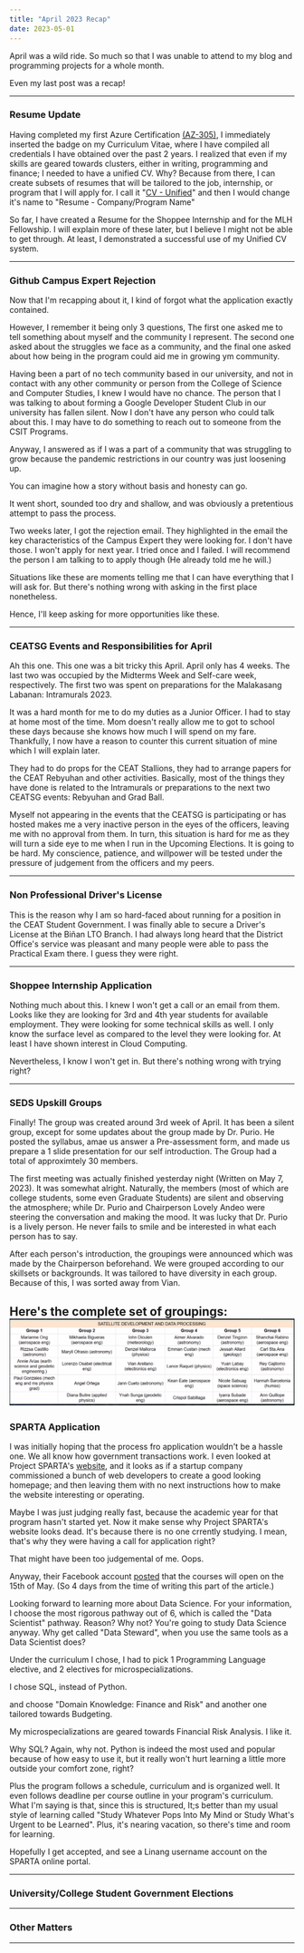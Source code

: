 ```yaml
---
title: "April 2023 Recap"
date: 2023-05-01
---
```


April was a wild ride. So much so that I was unable to attend to my blog and programming projects for a whole month. 

Even my last post was a recap!

---

<h3> Resume Update </h3>

Having completed my first Azure Certification [(AZ-305)](https://www.credly.com/badges/8d8e548f-2f0e-4823-9b43-ab1a389e11ad/public_url), I immediately inserted the badge on my Curriculum Vitae, where I have compiled all credentials I have obtained over the past 2 years. I realized that
even if my skills are geared towards clusters, either in writing, programming and finance; I needed to have a unified CV. Why? Because from there, I can create subsets of resumes that will be tailored to the job, internship, or program that I will apply for. I call it "[CV - Unified](https://docs.google.com/document/d/1pNZNRuumEhgQSM9wsu4Ep5A47F5mVIjAY7YZJnKFl4k/edit?usp=sharing)" and then I would change it's name to "Resume - Company/Program Name"

So far, I have created a Resume for the Shoppee Internship and for the MLH Fellowship. 
I will explain more of these later, but I believe I might not be able to get through.
At least, I demonstrated a successful use of my Unified CV system.

---

<h3> Github Campus Expert Rejection </h3>

Now that I'm recapping about it, I kind of forgot what the application exactly contained.

However, I remember it being only 3 questions, The first one asked me to tell something about myself and the community I represent. The second one asked about the struggles we face as a community, and the final one asked about how being in the program could aid me in growing ym community.

Having been a part of no tech community based in our university, and not in contact with any other community or person from the College of Science and Computer Studies, I knew I would have no chance. The person that I was talking to about forming a Google Developer Student Club in our university has fallen silent. Now I don't have any person who could talk about this. I may have to do something to reach out to someone from the CSIT Programs.

Anyway, I answered as if I was a part of a community that was struggling to grow because the pandemic restrictions in our country was just loosening up. 

You can imagine how a story without basis and honesty can go.

It went short, sounded too dry and shallow, and was obviously a pretentious attempt to pass the process.

Two weeks later, I got the rejection email. They highlighted in the email the key characteristics of the Campus Expert they were looking for. I don't have those. I won't apply for next year. I tried once and I failed. I will recommend the person I am talking to to apply though (He already told me he will.)

Situations like these are moments telling me that I can have everything that I will ask for. But there's nothing wrong with asking in the first place nonetheless. 

Hence, I'll keep asking for more opportunities like these. 

---

<h3> CEATSG Events and Responsibilities for April </h3>

Ah this one. This one was a bit tricky this April. April only has 4 weeks.
The last two was occupied by the Midterms Week and Self-care week, respectively.
The first two was spent on preparations for the Malakasang Labanan: Intramurals 2023.

It was a hard month for me to do my duties as a Junior Officer. I had to stay at home most of the time. Mom doesn't really allow me to got to school these days because she knows how much I will spend on my fare. Thankfully, I now have a reason to counter this current situation of mine which I will explain later.

They had to do props for the CEAT Stallions, they had to arrange papers for the CEAT Rebyuhan and other activities. Basically, most of the things they have done is related to the Intramurals or preparations to the next two CEATSG events: Rebyuhan and Grad Ball.

Myself not appearing in the events that the CEATSG is participating or has hosted makes me a very inactive person in the eyes of the officers, leaving me with no approval from them. In turn, this situation is hard for me as they will turn a side eye to me when I run in the Upcoming Elections. It is going to be hard. My conscience, patience, and willpower will be tested under the pressure of judgement from the officers and my peers.

---

<h3> Non Professional Driver's License </h3>

This is the reason why I am so hard-faced about running for a position in the CEAT Student Government. I was finally able to secure a Driver's License at the Biñan LTO Branch. I had always long heard that the District Office's service was pleasant and many people were able to pass the Practical Exam there. I guess they were right. 


---

<h3> Shoppee Internship Application </h3>

Nothing much about this. I knew I won't get a call or an email from them. Looks like they are looking for 3rd and 4th year students for available employment. They were looking for some technical skills as well. I only know the surface level as compared to the level they were looking for. At least I have shown interest in Cloud Computing.

Nevertheless, I know I won't get in. But there's nothing wrong with trying right?

---

<h3> SEDS Upskill Groups </h3>

Finally! The group was created around 3rd week of April. It has been a silent group, except for some updates about the group made by Dr. Purio. He posted the syllabus, amae us answer a Pre-assessment form, and made us prepare a 1 slide presentation for our self introduction. The Group had a total of approximtely 30 members.

The first meeting was actually finished yesterday night (Written on May 7, 2023). It was somewhat alright. Naturally, the members (most of which are college students, some even Graduate Students) are silent and observing the atmosphere; while Dr. Purio and Chairperson Lovely Andeo were steering the conversation and making the mood. It was lucky that Dr. Purio is a lively person. He never fails to smile and be interested in what each person has to say.

After each person's introduction, the groupings were announced which was made by the Chairperson beforehand. We were grouped according to our skillsets or backgrounds. It was tailored to have diversity in each group. Because of this, I was sorted away from Vian.

Here's the complete set of groupings: 
![Satellite Development and Data Processing Upskill Groups - Groupings](SDDP.png)
---

<h3> SPARTA Application </h3>

I was initially hoping that the process fro application wouldn't be a hassle one. We all know how government transactions work. I even looked at Project SPARTA's [website](https://sparta.dap.edu.ph/), and it looks as if a startup company commissioned a bunch of web developers to create a good looking homepage; and then leaving them with no next instructions how to make the website interesting or operating. 

Maybe I was just judging really fast, because the academic year for that program hasn't started yet.
Now it make sense why Project SPARTA's website looks dead. It's because there is no one crrently studying. I mean, that's why they were having a call for application right? 

That might have been too judgemental of me. Oops.

Anyway, their Facebook account [posted](https://web.facebook.com/photo/?fbid=694144759382823&set=a.509820927815208) that the courses will open on the 15th of May. (So 4 days from the time of writing this part of the article.)

Looking forward to learning more about Data Science. For your information, I choose the most rigorous pathway out of 6, which is called the "Data Scientist" pathway. Reason? Why not? You're going to study Data Science anyway. Why get called "Data Steward", when you use the same tools as a Data Scientist does?

Under the curriculum I chose, I had to pick 1 Programming Language elective, and 2 electives for microspecializations.

I chose SQL, instead of Python.

and choose "Domain Knowledge: Finance and Risk" and another one tailored towards Budgeting.

My microspecializations are geared towards Financial Risk Analysis. I like it. 

Why SQL? Again, why not. Python is indeed the most used and popular because of how easy to use it, but it really won't hurt learning a little more outside your comfort zone, right?

Plus the program follows a schedule, curriculum and is organized well. It even follows deadline per course outline in your program's curriculum. What I'm saying is that, since this is structured, It;s better than my usual style of learning called "Study Whatever Pops Into My Mind or Study What's Urgent to be Learned". Plus, it's nearing vacation, so there's time and room for learning.

Hopefully I get accepted, and see a Linang username account on the SPARTA online portal.

---

<h3> University/College Student Government Elections </h3>

---

<h3> Other Matters </h3>

---